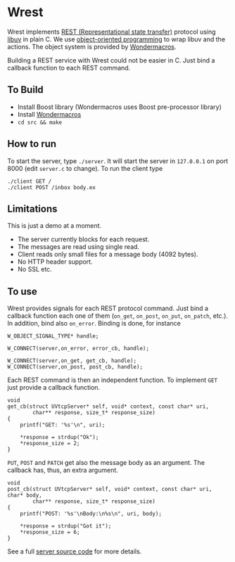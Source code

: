 # Wrest

Wrest implements [REST (Representational state transfer)](https://en.wikipedia.org/wiki/Representational_state_transfer)
protocol using [libuv](https://en.wikipedia.org/wiki/Libuv) in plain C. We
use [object-oriented programming](https://en.wikipedia.org/wiki/Object-oriented_programming)
to wrap libuv and the actions. The object system is provided by [Wondermacros](https://github.com/plainc/wondermacros).

Building a REST service with Wrest could not be easier in C. Just bind a callback
function to each REST command.

## To Build

* Install Boost library (Wondermacros uses Boost pre-processor library)
* Install [Wondermacros](https://github.com/plainc/wondermacros)
* `cd src && make`

## How to run

To start the server, type `./server`. It will start the server in `127.0.0.1`
on port 8000 (edit `server.c` to change). To run the client type

```
./client GET /
./client POST /inbox body.ex
```

## Limitations

This is just a demo at a moment.
* The server currently blocks for each request.
* The messages are read using single read.
* Client reads only small files for a message body (4092 bytes).
* No HTTP header support.
* No SSL etc.

## To use

Wrest provides signals for each REST protocol command. Just bind a callback
function each one of them (`on_get`, `on_post`, `on_put`, `on_patch`, etc.).
In addition, bind also `on_error`. Binding is done, for instance

```
W_OBJECT_SIGNAL_TYPE* handle;

W_CONNECT(server,on_error, error_cb, handle);

W_CONNECT(server,on_get, get_cb, handle);
W_CONNECT(server,on_post, post_cb, handle);
```

Each REST command is then an independent function. To implement `GET` just
provide a callback function.
```
void
get_cb(struct UVtcpServer* self, void* context, const char* uri,
        char** response, size_t* response_size)
{
    printf("GET: '%s'\n", uri);

    *response = strdup("Ok");
    *response_size = 2;
}
```
`PUT`, `POST` and `PATCH` get also the message body as an argument. The
callback has, thus, an extra argument.

```
void
post_cb(struct UVtcpServer* self, void* context, const char* uri, char* body,
        char** response, size_t* response_size)
{
    printf("POST: '%s'\nBody:\n%s\n", uri, body);

    *response = strdup("Got it");
    *response_size = 6;
}
```
See a full [server source code](https://github.com/plainC/wrest/blob/master/src/server.c) for more details.
